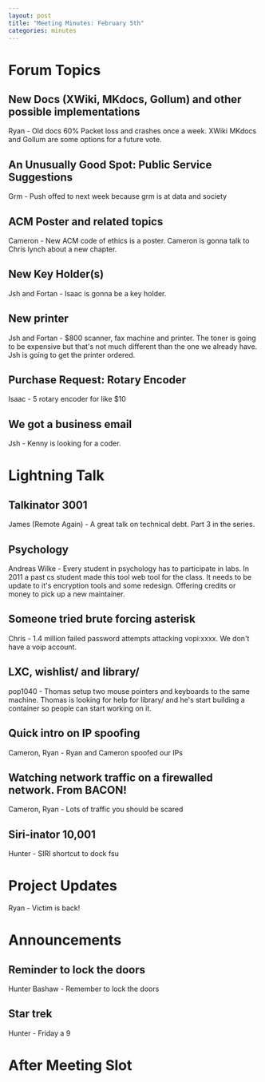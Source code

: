 ```yaml
---
layout: post
title: "Meeting Minutes: February 5th"
categories: minutes
---
```


# Forum Topics

## New Docs (XWiki, MKdocs, Gollum) and other possible implementations

Ryan - Old docs 60% Packet loss and crashes once a week. XWiki MKdocs and Gollum are some options for a future vote. 

## An Unusually Good Spot: Public Service Suggestions

Grm - Push offed to next week because grm is at data and society

## ACM Poster and related topics

Cameron - New ACM code of ethics is a poster. Cameron is gonna talk to Chris lynch about a new chapter.

## New Key Holder(s)

Jsh and Fortan - Isaac is gonna be a key holder.

## New printer

Jsh and Fortan - $800 scanner, fax machine and printer. The toner is going to be expensive but that's not much different than the one we already have. Jsh is going to get the printer ordered. 

## Purchase Request: Rotary Encoder

Isaac - 5 rotary encoder for like $10

## We got a business email

Jsh - Kenny is looking for a coder.

# Lightning Talk

## Talkinator 3001

James (Remote Again) - A great talk on technical debt. Part 3 in the series.

## Psychology

Andreas Wilke - Every student in psychology has to participate in labs. In 2011 a past cs student made this tool web tool for the class. It needs to be update to it's encryption tools and some redesign. Offering credits or money to pick up a new maintainer. 

## Someone tried brute forcing asterisk

Chris - 1.4 million failed password attempts attacking vopi:xxxx. We don't have a voip account.

## LXC, wishlist/ and library/

pop1040 - Thomas setup two mouse pointers and keyboards to the same machine. Thomas is looking for help for library/ and he's start building a container so people can start working on it.

## Quick intro on IP spoofing

Cameron, Ryan - Ryan and Cameron spoofed our IPs

## Watching network traffic on a firewalled network. From BACON!

Cameron, Ryan - Lots of traffic you should be scared 

## Siri-inator 10,001

Hunter - SIRI shortcut to dock fsu

# Project Updates

Ryan - Victim is back!

# Announcements

## Reminder to lock the doors

Hunter Bashaw - Remember to lock the doors

## Star trek

Hunter - Friday a 9

# After Meeting Slot

